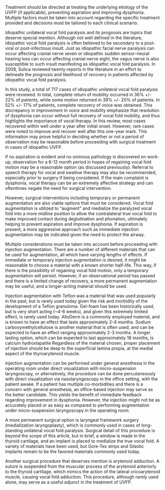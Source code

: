 Treatment should be directed at treating the underlying etiology of the UVFP (if applicable), preventing aspiration and improving dysphonia.  Multiple factors must be taken into account regarding the specific treatment provided and decisions must be tailored to each clinical scenario.

Idiopathic unilateral vocal fold paralysis and its prognosis are topics that deserve special mention. Although not well defined in the literature, idiopathic vocal fold paralysis is often believed to be secondary to a post-viral or post-infectious insult. Just as idiopathic facial nerve paralysis can occur affecting cranial nerve seven or idiopathic sudden sensor-neural hearing loss can occur affecting cranial nerve eight, the vagus nerve is also susceptible to such insult manifesting as idiopathic vocal fold paralysis. In 2008, Sulica reviewed twenty reports in the literature in an effort to delineate the prognosis and likelihood of recovery in patients affected by idiopathic vocal fold paralysis.

In this study, a total of 717 cases of idiopathic unilateral vocal fold paralysis were reviewed. In total, complete return of mobility occurred in 36% +/- 22% of patients, while some motion returned in 39% +/- 20% of patients. In 52% +/- 17% of patients, complete recovery of voice was obtained. This discrepancy in improvement in voice and mobility emphasize that resolution of dysphonia can occur without full recovery of vocal fold mobility, and thus highlights the importance of vocal therapy. In this review, most cases recovered within well under a year after initial onset. However, rare cases were noted to improve and recover well after this one-year mark. This information may prove helpful in deciding whether or not a period of observation may be reasonable before proceeding with surgical treatment in cases of idiopathic UVFP.

If no aspiration is evident and no ominous pathology is discovered on work-up, observation for a 6-12 month period in hopes of regaining vocal fold motion may be a reasonable option (as discussed previously). Referral to speech therapy for vocal and swallow therapy may also be recommended, especially prior to surgery if being considered. If the main complaint is dysphonia, vocal therapy can be an extremely affective strategy and can oftentimes negate the need for surgical intervention.

However, surgical interventions including temporary or permanent augmentation are also viable options that must be considered. Vocal fold augmentation is utilized to “augment” and medialize the paralyzed vocal fold into a more midline position to allow the contralateral true vocal fold to make improved contact during deglutination and phonation, ultimately helping to prevent aspiration and improve dysphonia. If aspiration is present, a more aggressive approach such as immediate injection augmentation may be indicated given the need to protect the airway.

Multiple considerations must be taken into account before proceeding with injection augmentation. There are a number of different materials that can be used for augmentation, all which have varying lengths of effects. If immediate or temporary injection augmentation is desired, it might be reasonable to choose a material with a known shorter half-life. This way, if there is the possibility of regaining vocal fold motion, only a temporary augmentation will persist. However, if an observational period has passed and there is a limited change of recovery, a more permanent augmentation may be useful, and a longer-acting material should be used.

Injection augmentation with Teflon was a material that was used popularly in the past, but is rarely used today given the risk and morbidity of the development of a Teflon granuloma. Gel-foam has been historically used, but is very short acting (~4-6 weeks), and given this extremely limited effect, is rarely used today. AlloDerm is a commonly employed material, and is known to have an effect that lasts approximately 2-4 months. Sodium carboxymethylcellulose is another material that is often used, and can be expected to have an effect ranging approximately 2-3 months. A longer lasting option, which can be expected to last approximately 18 months, is calcium hydroxlapatite Regardless of the material chosen, proper placement of injection should be deep to the superficial lamina propia, at the medial aspect of the thyroarytenoid muscle.

Injection augmentation can be performed under general anesthesia in the operating room under direct visualization with micro-suspension laryngoscopy, or alternatively, the procedure can be done percutaneously with direct visualization via nasolaryngoscopy in the office setting, with the patient awake. If a patient has multiple co-morbidities and there is a concern with general anesthesia, an office-based injection may serve as the better candidate. This yields the benefit of immediate feedback regarding improvement in dysphonia. However, the injection might not be as accurately placed or as easy as compared to performing augmentation under micro-suspension laryngoscopy in the operating room.

A more permanent surgical option is laryngeal framework surgery (medialization laryngoplasty), which is commonly used in cases of long-standing unilateral vocal fold paralysis. Surgical detail of this procedure is beyond the scope of this article, but in brief, a window is made in the thyroid cartilage, and an implant is placed to medialize the true vocal fold. A variety of materials have been used, but Gore-Tex strips and Silastic implants remain to be the favored materials commonly used today.

Another surgical procedure that deserves mention is arytenoid adduction. A suture is suspended from the muscular process of the arytenoid anteriorly to the thyroid cartilage, which mimics the action of the lateral cricoarytenoid muscle, causing vocal fold adduction. This procedure, although rarely used alone, may serve as a useful adjunct in the treatment of UVFP.